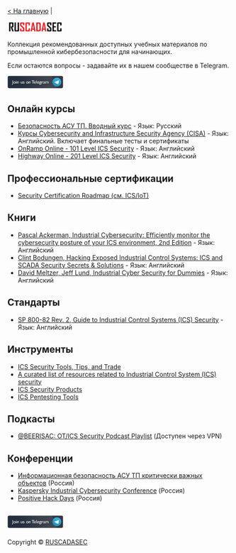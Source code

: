 [< На главную](http://ruscadasec.ru) | 

[<img height="25%" width="25%" src="../ruscadasec_text.png">](http://ruscadasec.ru)

Коллекция рекомендованных доступных учебных материалов по промышленной кибербезопасности для начинающих. 

Если остаются вопросы - задавайте их в нашем сообществе в Telegram.

[<img height="25%" width="25%" src="../TG_EN_2.png">](https://t.me/RUSCADASEC)

## Онлайн курсы
* [Безопасность АСУ ТП. Вводный курс](https://stepik.org/course/14905/promo) - Язык: Русский
* [Курсы Cybersecurity and Infrastructure Security Agency (CISA)](https://ics-training.inl.gov/learn/home) - Язык: Английский. Включает финальные тесты и сертификаты
* [OnRamp Online - 101 Level ICS Security](https://www.youtube.com/playlist?list=PL8OWO1qWXF4qRHrSTpwFbuLUL-bOrGn4y) -  Язык: Английский
* [Highway Online - 201 Level ICS Security](https://www.youtube.com/playlist?list=PL8OWO1qWXF4oHYGs4HuQbuILv837TLMmp) -  Язык: Английский


## Профессиональные сертификации
* [Security Certification Roadmap (см. ICS/IoT)](https://pauljerimy.com/security-certification-roadmap/)

## Книги
* [Pascal Ackerman, Industrial Cybersecurity: Efficiently monitor the cybersecurity posture of your ICS environment, 2nd Edition](https://www.amazon.com/Industrial-Cybersecurity-Efficiently-cybersecurity-environment/dp/1800202091) - Язык: Английский
* [Clint Bodungen, Hacking Exposed Industrial Control Systems: ICS and SCADA Security Secrets & Solutions](https://www.amazon.com/Hacking-Exposed-Industrial-Control-Systems/dp/1259589714) - Язык: Английский
* [David Meltzer, Jeff Lund, Industrial Cyber Security for Dummies](https://scadahacker.com/library/Documents/eBooks/Belden%20-%20Industrial%20Cyber%20Security%20for%20Dummies.pdf) - Язык: Английский


## Стандарты 
* [SP 800-82 Rev. 2, Guide to Industrial Control Systems (ICS) Security](https://csrc.nist.gov/publications/detail/sp/800-82/rev-2/final) - Язык: Английский

## Инструменты
* [ICS Security Tools, Tips, and Trade](https://github.com/ITI/ICS-Security-Tools)
* [A curated list of resources related to Industrial Control System (ICS) security](https://github.com/hslatman/awesome-industrial-control-system-security)
* [ICS Security Products](https://github.com/S3cur1tyH4ggis/ICS-Security-Products)
* [ICS Pentesting Tools](https://github.com/kh4sh3i/ICS-Pentesting-Tools)

## Подкасты

* [@BEERISAC: OT/ICS Security Podcast Playlist](http://bit.ly/beerisac) (Доступен через VPN)

## Конференции

* [Информационная безопасность АСУ ТП критически важных объектов](https://xn--90acqjv.xn--p1ai/) (Россия)
* [Kaspersky Industrial Cybersecurity Conference](https://ics.kaspersky.ru/conference/) (Россия)
* [Positive Hack Days](https://www.phdays.com) (Россия)

<!---
## Другие библиотеки материалов для дальнейшего изучения

* [SANS Industrial Control Systems Library](https://www.sans.org/blog/industrial-control-systems-library/)
* [SCADAhacker Library of Resources for Industrial Control System Cyber Security](https://scadahacker.com/library/)
* [A Collection of Resources for Getting Started in ICS/SCADA Cybersecurity](http://www.robertmlee.org/a-collection-of-resources-for-getting-started-in-icsscada-cybersecurity/)
--> 

[<img height="25%" width="25%" src="../TG_EN_2.png">](https://t.me/RUSCADASEC)
---
Copyright © [RUSCADASEC](http://ruscadasec.ru)
